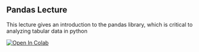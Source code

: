 ## Pandas Lecture

This lecture gives an introduction to the pandas library, which is critical to analyzing tabular data in python

[![Open In Colab](https://colab.research.google.com/assets/colab-badge.svg)](https://colab.research.google.com/github/bharris12/URP_2021_Programming_Course/blob/main/lecture_3/3_pandas.ipynb#scrollTo=iDd0H4vGUPtu)
